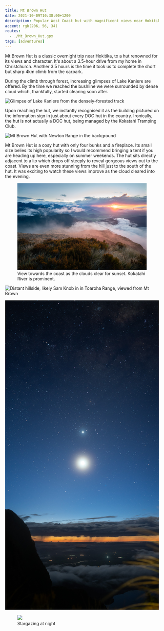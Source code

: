 ```yaml
---
title: Mt Brown Hut
date: 2021-10-09T10:38:00+1200
description: Popular West Coast hut with magnificent views near Hokitika
accent: rgb(206, 56, 34)
routes:
  - ./Mt_Brown_Hut.gpx
tags: [adventures]
---
```


Mt Brown Hut is a classic overnight trip near Hokitika, to a hut renowned for its views and character. It's about a 3.5-hour drive from my home in Christchurch. Another 3.5 hours is the time it took us to complete the short but sharp 4km climb from the carpark.

During the climb through forest, increasing glimpses of Lake Kaniere are offered. By the time we reached the bushline we were surrounded by dense cloud which, thankfully, started clearing soon after.

![Glimpse of Lake Kaniere from the densely-forested track](./DSC08903.jpg)

Upon reaching the hut, we instantly recognised it as the building pictured on the information sign in just about every DOC hut in the country. Ironically, the hut is not actually a DOC hut, being managed by the Kokatahi Tramping Club.

![Mt Brown Hut with Newton Range in the background](./DSC08925.jpg)

Mt Brown Hut is a cosy hut with only four bunks and a fireplace. Its small size belies its high popularity so I would recommend bringing a tent if you are heading up here, especially on summer weekends. The hut sits directly adjacent to a lip which drops off steeply to reveal gorgeous views out to the coast. Views are even more stunning from the hill just to the south of the hut. It was exciting to watch these views improve as the cloud cleared into the evening.

<figure>
  <img src="./DSC08997.jpg" class="prose-custom-w-full" />
  <figcaption>View towards the coast as the clouds clear for sunset. Kokatahi River is prominent.</figcaption>
</figure>

![Distant hillside, likely Sam Knob in in Toaroha Range, viewed from Mt Brown](./DSC08956.jpg)

![Moon and a planet after dusk. The lingering sunlight illuminates the rain below the distant clouds.](./DSC09000.jpg)

<figure>
  <img src="./DSC09019.jpg" class="prose-custom-w-full" />
  <figcaption>Stargazing at night</figcaption>
</figure>
